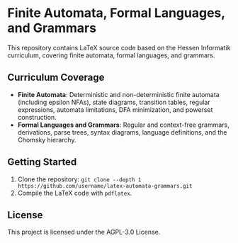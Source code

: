 # Finite Automata, Formal Languages, and Grammars

This repository contains LaTeX source code based on the Hessen Informatik curriculum, covering finite automata, formal languages, and grammars.

## Curriculum Coverage

- **Finite Automata**: Deterministic and non-deterministic finite automata (including epsilon NFAs), state diagrams, transition tables, regular expressions, automata limitations, DFA minimization, and powerset construction.
- **Formal Languages and Grammars**: Regular and context-free grammars, derivations, parse trees, syntax diagrams, language definitions, and the Chomsky hierarchy.

## Getting Started

1. Clone the repository: `git clone --depth 1 https://github.com/username/latex-automata-grammars.git`
2. Compile the LaTeX code with `pdflatex`.

## License

This project is licensed under the AGPL-3.0 License.

